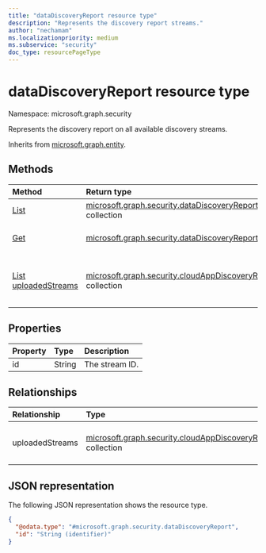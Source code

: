 ```yaml
---
title: "dataDiscoveryReport resource type"
description: "Represents the discovery report streams."
author: "nechamam"
ms.localizationpriority: medium
ms.subservice: "security"
doc_type: resourcePageType
---
```


# dataDiscoveryReport resource type

Namespace: microsoft.graph.security

Represents the discovery report on all available discovery streams.

Inherits from [microsoft.graph.entity](../resources/entity.md).

## Methods
|Method|Return type|Description|
|:---|:---|:---|
|[List](../api/security-datadiscoveryroot-list-cloudappdiscovery.md)|[microsoft.graph.security.dataDiscoveryReport](../resources/security-datadiscoveryreport.md) collection|Get a list of the discovery report and its properties.|
|[Get](../api/security-datadiscoveryreport-get.md)|[microsoft.graph.security.dataDiscoveryReport](../resources/security-datadiscoveryreport.md)|Read the properties and relationships of a discovery report object.|
|[List uploadedStreams](../api/security-datadiscoveryreport-list-uploadedstreams.md)|[microsoft.graph.security.cloudAppDiscoveryReport](../resources/security-cloudappdiscoveryreport.md) collection|Get the cloudAppDiscoveryReport resources from the uploadedStreams navigation property.|

## Properties
|Property|Type|Description|
|:---|:---|:---|
|id|String|The stream ID.|

## Relationships
|Relationship|Type|Description|
|:---|:---|:---|
|uploadedStreams|[microsoft.graph.security.cloudAppDiscoveryReport](../resources/security-cloudappdiscoveryreport.md) collection|The available upload streams.|

## JSON representation
The following JSON representation shows the resource type.
<!-- {
  "blockType": "resource",
  "keyProperty": "id",
  "@odata.type": "microsoft.graph.security.dataDiscoveryReport",
  "baseType": "microsoft.graph.entity",
  "openType": false
}
-->
``` json
{
  "@odata.type": "#microsoft.graph.security.dataDiscoveryReport",
  "id": "String (identifier)"
}
```

